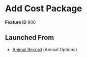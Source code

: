# Add Cost Package

**Feature ID** 800

## Launched From

- [Animal Record](Animal%20Record.md) (Animal Options)











































































